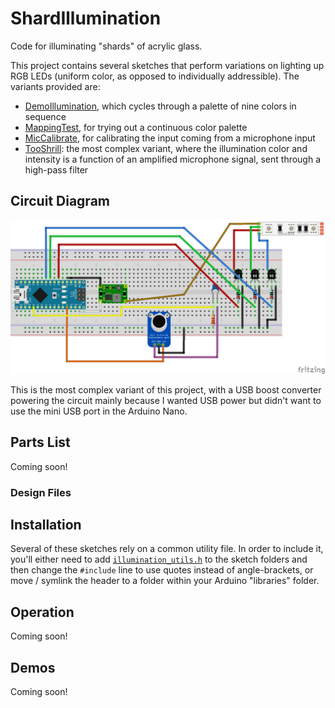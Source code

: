 # ShardIllumination
Code for illuminating "shards" of acrylic glass.

This project contains several sketches that perform variations on lighting up RGB
LEDs (uniform color, as opposed to individually addressible). The variants provided
are:

- [DemoIllumination](DemoIllumination/DemoIllumination.ino), which cycles through a
  palette of nine colors in sequence
- [MappingTest](MappingTest/MappingTest.ino), for trying out a continuous color
  palette
- [MicCalibrate](MicCalibrate/MicCalibrate.ino), for calibrating the input coming
  from a microphone input
- [TooShrill](TooShrill/TooShrill.ino): the most complex variant, where the illumination
  color and intensity is a function of an amplified microphone signal, sent through a
  high-pass filter

## Circuit Diagram
![Circuit for TooShrill sketch](TooShrill.png)

This is the most complex variant of this project, with a USB boost converter powering
the circuit mainly because I wanted USB power but didn't want to use the mini USB port
in the Arduino Nano.

## Parts List
Coming soon!

### Design Files

## Installation
Several of these sketches rely on a common utility file. In order to include it, you'll
either need to add [`illumination_utils.h`](libraries/illumination_utils.h) to the sketch
folders and then change the `#include` line to use quotes instead of angle-brackets, or
move / symlink the header to a folder within your Arduino "libraries" folder.

## Operation
Coming soon!

## Demos
Coming soon!